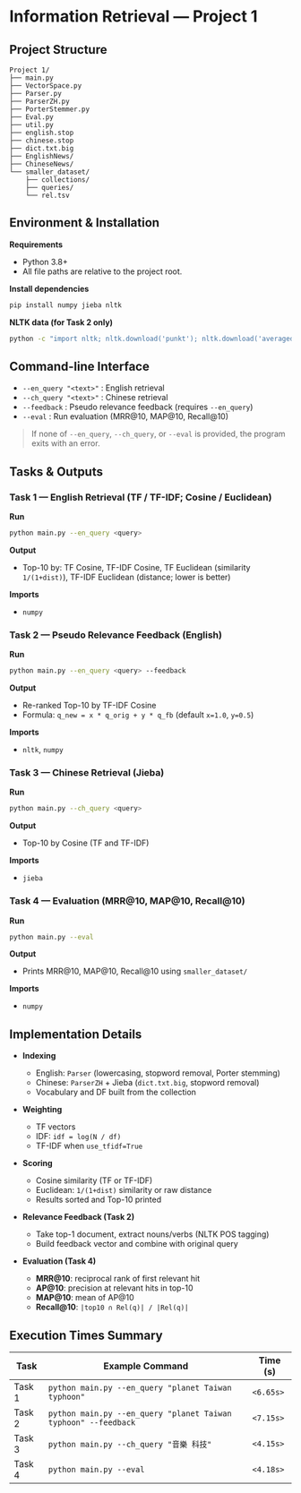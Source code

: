 # Information Retrieval — Project 1

## Project Structure

```
Project 1/
├── main.py
├── VectorSpace.py
├── Parser.py
├── ParserZH.py
├── PorterStemmer.py
├── Eval.py
├── util.py
├── english.stop
├── chinese.stop
├── dict.txt.big
├── EnglishNews/
├── ChineseNews/
└── smaller_dataset/
    ├── collections/
    ├── queries/
    └── rel.tsv
```

## Environment & Installation

**Requirements**
- Python 3.8+
- All file paths are relative to the project root.

**Install dependencies**
```bash
pip install numpy jieba nltk
```

**NLTK data (for Task 2 only)**
```bash
python -c "import nltk; nltk.download('punkt'); nltk.download('averaged_perceptron_tagger')"
```

## Command-line Interface

- `--en_query "<text>"` : English retrieval
- `--ch_query "<text>"` : Chinese retrieval
- `--feedback` : Pseudo relevance feedback (requires `--en_query`)
- `--eval` : Run evaluation (MRR@10, MAP@10, Recall@10)

> If none of `--en_query`, `--ch_query`, or `--eval` is provided, the program exits with an error.

## Tasks & Outputs

### Task 1 — English Retrieval (TF / TF-IDF; Cosine / Euclidean)

**Run**
```bash
python main.py --en_query <query>
```

**Output**
- Top-10 by: TF Cosine, TF-IDF Cosine, TF Euclidean (similarity `1/(1+dist)`), TF-IDF Euclidean (distance; lower is better)

**Imports**
- `numpy`

### Task 2 — Pseudo Relevance Feedback (English)

**Run**
```bash
python main.py --en_query <query> --feedback
```

**Output**
- Re-ranked Top-10 by TF-IDF Cosine
- Formula: `q_new = x * q_orig + y * q_fb` (default `x=1.0`, `y=0.5`)

**Imports**
- `nltk`, `numpy`

### Task 3 — Chinese Retrieval (Jieba)

**Run**
```bash
python main.py --ch_query <query>
```

**Output**
- Top-10 by Cosine (TF and TF-IDF)

**Imports**
- `jieba`

### Task 4 — Evaluation (MRR@10, MAP@10, Recall@10)

**Run**
```bash
python main.py --eval
```

**Output**
- Prints MRR@10, MAP@10, Recall@10 using `smaller_dataset/`

**Imports**
- `numpy`

## Implementation Details

- **Indexing**
  - English: `Parser` (lowercasing, stopword removal, Porter stemming)
  - Chinese: `ParserZH` + Jieba (`dict.txt.big`, stopword removal)
  - Vocabulary and DF built from the collection

- **Weighting**
  - TF vectors
  - IDF: `idf = log(N / df)`
  - TF-IDF when `use_tfidf=True`

- **Scoring**
  - Cosine similarity (TF or TF-IDF)
  - Euclidean: `1/(1+dist)` similarity or raw distance
  - Results sorted and Top-10 printed

- **Relevance Feedback (Task 2)**
  - Take top-1 document, extract nouns/verbs (NLTK POS tagging)
  - Build feedback vector and combine with original query

- **Evaluation (Task 4)**
  - **MRR@10**: reciprocal rank of first relevant hit
  - **AP@10**: precision at relevant hits in top-10
  - **MAP@10**: mean of AP@10
  - **Recall@10**: `|top10 ∩ Rel(q)| / |Rel(q)|`

## Execution Times Summary

| Task  | Example Command | Time (s) |
|-------|-----------------|----------|
| Task 1 | `python main.py --en_query "planet Taiwan typhoon"` | `<6.65s>` |
| Task 2 | `python main.py --en_query "planet Taiwan typhoon" --feedback` | `<7.15s>` |
| Task 3 | `python main.py --ch_query "音樂 科技"` | `<4.15s>` |
| Task 4 | `python main.py --eval` | `<4.18s>` |
